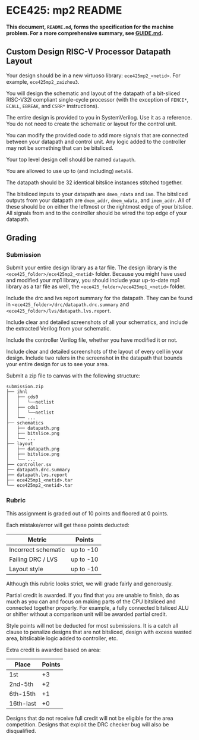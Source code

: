 # ECE425: mp2 README

**This document, `README.md`, forms the specification for the machine problem. For a more comprehensive summary, see [GUIDE.md](./GUIDE.md).**

## Custom Design RISC-V Processor Datapath Layout

Your design should be in a new virtuoso library: `ece425mp2_<netid>`. For example, `ece425mp2_zaizhou3`.

You will design the schematic and layout of the datapath of a bit-sliced RISC-V32I compliant single-cycle processor
(with the exception of `FENCE*`, `ECALL`, `EBREAK`, and `CSRR*` instructions).

The entire design is provided to you in SystemVerilog. Use it as a reference.
You do not need to create the schematic or layout for the control unit.

You can modify the provided code to add more signals that are connected between your datapath and control unit.
Any logic added to the controller may not be something that can be bitsliced.

Your top level design cell should be named `datapath`.

You are allowed to use up to (and including) `metal6`.

The datapath should be 32 identical bitslice instances stitched together.

The bitsliced inputs to your datapath are `dmem_rdata` and `imm`.
The bitsliced outputs from your datapath are `dmem_addr`, `dmem_wdata`, and `imem_addr`.
All of these should be on either the leftmost or the rightmost edge of your bitslice.
All signals from and to the controller should be wired the top edge of your datapath.

## Grading

### Submission

Submit your entire design library as a tar file. The design library is the `<ece425_folder>/ece425mp2_<netid>` folder.
Because you might have used and modified your mp1 library, you should include your up-to-date mp1 library as a tar file as well,
the `<ece425_folder>/ece425mp1_<netid>` folder.

Include the drc and lvs report summary for the datapath. They can be found in `<ece425_folder>/drc/datapath.drc.summary`
and `<ece425_folder>/lvs/datapath.lvs.report`.

Include clear and detailed screenshots of all your schematics,
and include the extracted Verilog from your schematic.

Include the controller Verilog file, whether you have modified it or not.

Include clear and detailed screenshots of the layout of every cell in your design.
Include two rulers in the screenshot in the datapath that bounds your entire design for us to see your area.

Submit a zip file to canvas with the following structure:

```
submission.zip
├── ihnl
│   ├── cds0
│   │   └──netlist
│   ├── cds1
│   │   └──netlist
│   └── ...
├── schematics
│   ├── datapath.png
│   ├── bitslice.png
│   └── ...
├── layout
│   ├── datapath.png
│   ├── bitslice.png
│   └── ...
├── controller.sv
├── datapath.drc.summary
├── datapath.lvs.report
├── ece425mp1_<netid>.tar
└── ece425mp2_<netid>.tar
```

### Rubric

This assignment is graded out of 10 points and floored at 0 points.

Each mistake/error will get these points deducted:

| Metric                     | Points    |
|---|---|
| Incorrect schematic        | up to -10 |
| Failing DRC / LVS          | up to -10 |
| Layout style               | up to -10 |

Although this rubric looks strict, we will grade fairly and generously.

Partial credit is awarded. If you find that you are unable to finish,
do as much as you can and focus on making parts of the CPU bitsliced and connected together properly.
For example, a fully connected bitsliced ALU or shifter without a comparison unit will be awarded partial credit.

Style points will not be deducted for most submissions.
It is a catch all clause to penalize designs that are not bitsliced,
design with excess wasted area, bitslicable logic added to controller, etc.

Extra credit is awarded based on area:

| Place            | Points |
|---|---|
| 1st              | +3 |
| 2nd-5th          | +2 |
| 6th-15th         | +1 |
| 16th-last        | +0 |

Designs that do not receive full credit will not be eligible for the area competition.
Designs that exploit the DRC checker bug will also be disqualified.
